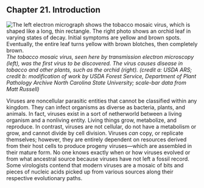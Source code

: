 ##  Chapter 21. Introduction 

![The left electron micrograph shows the tobacco mosaic virus, which is shaped like a long, thin rectangle. The right photo shows an orchid leaf in varying states of decay. Initial symptoms are yellow and brown spots. Eventually, the entire leaf turns yellow with brown blotches, then completely brown.][1] _The tobacco mosaic virus, seen here by transmission electron microscopy (left), was the first virus to be discovered. The virus causes disease in tobacco and other plants, such as the orchid (right). (credit a: USDA ARS; credit b: modification of work by USDA Forest Service, Department of Plant Pathology Archive North Carolina State University; scale-bar data from Matt Russell)_

Viruses are noncellular parasitic entities that cannot be classified within any kingdom. They can infect organisms as diverse as bacteria, plants, and animals. In fact, viruses exist in a sort of netherworld between a living organism and a nonliving entity. Living things grow, metabolize, and reproduce. In contrast, viruses are not cellular, do not have a metabolism or grow, and cannot divide by cell division. Viruses _can_ copy, or replicate themselves; however, they are entirely dependent on resources derived from their host cells to produce progeny viruses—which are assembled in their mature form. No one knows exactly when or how viruses evolved or from what ancestral source because viruses have not left a fossil record. Some virologists contend that modern viruses are a mosaic of bits and pieces of nucleic acids picked up from various sources along their respective evolutionary paths.

   [1]: https://cnx.org/resources/9ea748f3ddcdf70d90731ead6b8ca4790395b832/Figure_21_00_01.jpg

